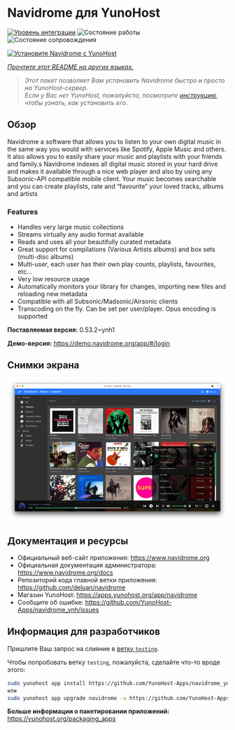 <!--
Важно: этот README был автоматически сгенерирован <https://github.com/YunoHost/apps/tree/master/tools/readme_generator>
Он НЕ ДОЛЖЕН редактироваться вручную.
-->

# Navidrome для YunoHost

[![Уровень интеграции](https://dash.yunohost.org/integration/navidrome.svg)](https://ci-apps.yunohost.org/ci/apps/navidrome/) ![Состояние работы](https://ci-apps.yunohost.org/ci/badges/navidrome.status.svg) ![Состояние сопровождения](https://ci-apps.yunohost.org/ci/badges/navidrome.maintain.svg)

[![Установите Navidrome с YunoHost](https://install-app.yunohost.org/install-with-yunohost.svg)](https://install-app.yunohost.org/?app=navidrome)

*[Прочтите этот README на других языках.](./ALL_README.md)*

> *Этот пакет позволяет Вам установить Navidrome быстро и просто на YunoHost-сервер.*  
> *Если у Вас нет YunoHost, пожалуйста, посмотрите [инструкцию](https://yunohost.org/install), чтобы узнать, как установить его.*

## Обзор

Navidrome a software that allows you to listen to your own digital music in the same way you would with services like Spotify, Apple Music and others. It also allows you to easily share your music and playlists with your friends and family.s
Navidrome indexes all digital music stored in your hard drive and makes it available through a nice web player and also by using any Subsonic-API compatible mobile client. Your music becomes searchable and you can create playlists, rate and “favourite” your loved tracks, albums and artists

### Features

- Handles very large music collections
- Streams virtually any audio format available
- Reads and uses all your beautifully curated metadata
- Great support for compilations (Various Artists albums) and box sets (multi-disc albums)
- Multi-user, each user has their own play counts, playlists, favourites, etc...
- Very low resource usage
- Automatically monitors your library for changes, importing new files and reloading new metadata
- Compatible with all Subsonic/Madsonic/Airsonic clients
- Transcoding on the fly. Can be set per user/player. Opus encoding is supported


**Поставляемая версия:** 0.53.2~ynh1

**Демо-версия:** <https://demo.navidrome.org/app/#/login>

## Снимки экрана

![Снимок экрана Navidrome](./doc/screenshots/ss-desktop-player.png)

## Документация и ресурсы

- Официальный веб-сайт приложения: <https://www.navidrome.org>
- Официальная документация администратора: <https://www.navidrome.org/docs>
- Репозиторий кода главной ветки приложения: <https://github.com/deluan/navidrome>
- Магазин YunoHost: <https://apps.yunohost.org/app/navidrome>
- Сообщите об ошибке: <https://github.com/YunoHost-Apps/navidrome_ynh/issues>

## Информация для разработчиков

Пришлите Ваш запрос на слияние в [ветку `testing`](https://github.com/YunoHost-Apps/navidrome_ynh/tree/testing).

Чтобы попробовать ветку `testing`, пожалуйста, сделайте что-то вроде этого:

```bash
sudo yunohost app install https://github.com/YunoHost-Apps/navidrome_ynh/tree/testing --debug
или
sudo yunohost app upgrade navidrome -u https://github.com/YunoHost-Apps/navidrome_ynh/tree/testing --debug
```

**Больше информации о пакетировании приложений:** <https://yunohost.org/packaging_apps>
